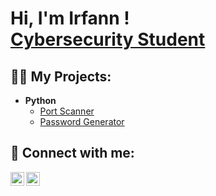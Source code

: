 <h1>Hi, I'm Irfann ! <br/><a href="https://github.com/irfann95"></a> <a href="https://www.linkedin.com/in/irfann-assana/">Cybersecurity Student</a> </h1>

<h2>👨‍💻 My Projects:</h2>


- <b>Python</b>
  - [Port Scanner](https://github.com/Irfann95/scanner_port)
  - [Password Generator]()


<h2> 🤳 Connect with me:</h2>


[<img align="left" alt="JoshMadakor | Twitter" width="22px" src="https://cdn.jsdelivr.net/npm/simple-icons@v3/icons/twitter.svg" />][twitter]
[<img align="left" alt="JoshMadakor | LinkedIn" width="22px" src="https://cdn.jsdelivr.net/npm/simple-icons@v3/icons/linkedin.svg" />][linkedin]


[twitter]: https://twitter.com/as95_irfann
[linkedin]: https://linkedin.com/in/irfann-assana
